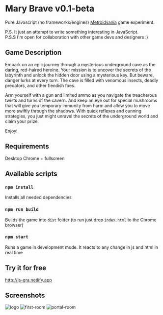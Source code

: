 # Mary Brave v0.1-beta
Pure Javascript (no frameworks/engines) [Metroidvania](https://en.wikipedia.org/wiki/Metroidvania) game experiment.

P.S. It just an attempt to write something interesting in JavaScript.\
P.S.S I'm open for collaboration with other game devs and designers :)

## Game Description
Embark on an epic journey through a mysterious underground cave as the daring, red-haired heroine. Your mission is to uncover the secrets of the labyrinth and unlock the hidden door using a mysterious key. But beware, danger lurks at every turn. The cave is filled with venomous insects, deadly predators, and other fiendish foes.

Arm yourself with a gun and limited ammo as you navigate the treacherous twists and turns of the cavern. And keep an eye out for special mushrooms that will give you temporary immunity from harm and allow you to move more swiftly through the shadows. With quick reflexes and cunning strategies, you just might unravel the secrets of the underground world and claim your prize.

Enjoy!

## Requirements
Desktop Chrome + fullscreen

## Available scripts

### `npm install`
Installs all needed dependencies

### `npm run build`
Builds the game into `dist` folder (to run just drop `index.html` to the Chrome browser)

### `npm start`
Runs a game in development mode. It reacts to any change in js and html in real time

## Try it for free
http://js-gra.netlify.app

## Screenshots
![logo](https://github.com/tmptrash/gra/blob/main/screenshots/logo.png)
![first-room](https://github.com/tmptrash/gra/blob/main/screenshots/room.png)
![portal-room](https://github.com/tmptrash/gra/blob/main/screenshots/portal.png)
